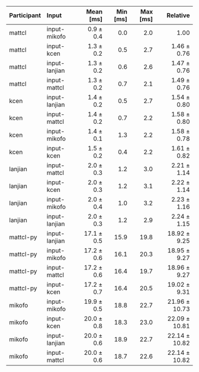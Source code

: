 | Participant | Input | Mean [ms] | Min [ms] | Max [ms] | Relative |
|:---|:---|---:|---:|---:|---:|
| mattcl | input-mikofo | 0.9 ± 0.4 | 0.0 | 2.0 | 1.00 |
| mattcl | input-kcen | 1.3 ± 0.2 | 0.5 | 2.7 | 1.46 ± 0.76 |
| mattcl | input-lanjian | 1.3 ± 0.2 | 0.6 | 2.6 | 1.47 ± 0.76 |
| mattcl | input-mattcl | 1.3 ± 0.2 | 0.7 | 2.1 | 1.49 ± 0.76 |
| kcen | input-lanjian | 1.4 ± 0.2 | 0.5 | 2.7 | 1.54 ± 0.80 |
| kcen | input-mattcl | 1.4 ± 0.2 | 0.7 | 2.2 | 1.58 ± 0.80 |
| kcen | input-mikofo | 1.4 ± 0.1 | 1.3 | 2.2 | 1.58 ± 0.78 |
| kcen | input-kcen | 1.5 ± 0.2 | 0.4 | 2.2 | 1.61 ± 0.82 |
| lanjian | input-mattcl | 2.0 ± 0.3 | 1.2 | 3.0 | 2.21 ± 1.14 |
| lanjian | input-kcen | 2.0 ± 0.3 | 1.2 | 3.1 | 2.22 ± 1.14 |
| lanjian | input-mikofo | 2.0 ± 0.4 | 1.0 | 3.2 | 2.23 ± 1.16 |
| lanjian | input-lanjian | 2.0 ± 0.3 | 1.2 | 2.9 | 2.24 ± 1.15 |
| mattcl-py | input-lanjian | 17.1 ± 0.5 | 15.9 | 19.8 | 18.92 ± 9.25 |
| mattcl-py | input-mikofo | 17.2 ± 0.6 | 16.1 | 20.3 | 18.95 ± 9.27 |
| mattcl-py | input-mattcl | 17.2 ± 0.6 | 16.4 | 19.7 | 18.96 ± 9.27 |
| mattcl-py | input-kcen | 17.2 ± 0.7 | 16.4 | 20.5 | 19.02 ± 9.31 |
| mikofo | input-mikofo | 19.9 ± 0.5 | 18.8 | 22.7 | 21.96 ± 10.73 |
| mikofo | input-kcen | 20.0 ± 0.8 | 18.3 | 23.0 | 22.09 ± 10.81 |
| mikofo | input-lanjian | 20.0 ± 0.6 | 18.9 | 22.7 | 22.14 ± 10.82 |
| mikofo | input-mattcl | 20.0 ± 0.6 | 18.7 | 22.6 | 22.14 ± 10.82 |
